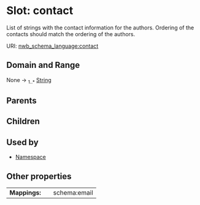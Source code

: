 
# Slot: contact


List of strings with the contact information for the authors. Ordering of the contacts should match the ordering of the authors.

URI: [nwb_schema_language:contact](https://w3id.org/p2p_ld/nwb-schema-language/contact)


## Domain and Range

None &#8594;  <sub>1..\*</sub> [String](types/String.md)

## Parents


## Children


## Used by

 * [Namespace](Namespace.md)

## Other properties

|  |  |  |
| --- | --- | --- |
| **Mappings:** | | schema:email |

